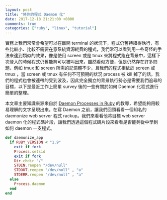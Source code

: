 ```yaml
---
layout: post
title: "將你的程式 Daemon 化"
date: 2017-12-18 21:21:00 +0800
comments: true
categories: ["ruby", "linux", "tutorial"]
---
```


實務上我們常常會希望可以在離開 terminal 的狀況下，程式仍舊持續得執行，有些比較小、比較不需要在意系統資源耗費的程式，我們常可以看到用一些奇怪的手法來達到類似的效果，像是使用 screen 或是 tmux 來將程式跑在背景中，這樣下次登入的時候程式仍舊能夠可以被叫出來，雖然看似方便，但是仍然存在許多問題，例如 tmux 和 screen 所需的記憶體不少，且我們的程式相依於 screen 或 tmux ，當 screen 或 tmux 有任何不可預期的狀況 process 被 kill 掉了的話，我們的程式也會被連帶的受到波及，因此完全獨立的背景執行勢必是需要我們追尋的目標，以下是最近工作上簡單 survey 後的一些有關於如何 Daemon 化程式進行簡單的整理。

本文章主要知識來源來自於 [Daemon Processes in Ruby](https://www.jstorimer.com/blogs/workingwithcode/7766093-daemon-processes-in-ruby) 的教導，希望能夠用較易理解的文字呈現出來。在寫 Daemon 之前，讓我們回頭看看一個知名的 daemonize web server 程式 rackup。我們來看看他將目標 web server daemon 化的程式碼片段，讓我們透過這個程式碼片段來看看是否能夠從中學到如何 daemon 一支程式。

<!-- more -->

```ruby
def daemonize_app
  if RUBY_VERSION < "1.9"
    exit if fork
    Process.setsid
    exit if fork
    Dir.chdir "/"
    STDIN.reopen "/dev/null"
    STDOUT.reopen "/dev/null" , "a"
    STDERR.reopen "/dev/null" , "a"
  else
    Process.daemon
  end
end
```
